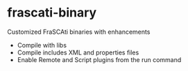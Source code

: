 # frascati-binary
Customized FraSCAti binaries with enhancements

- Compile with libs
- Compile includes XML and properties files
- Enable Remote and Script plugins from the run command
